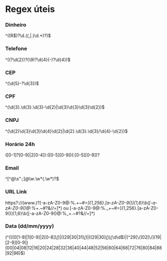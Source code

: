 # Regex úteis

### Dinheiro
^((R\$)?\d.((\,|\.)\d.*)?)$

### Telefone
^(\(?\d{2}\)?(\9)?\d{4}(\-)?\d{4})$

### CEP
^(\d{5}\-?\d{3})$

### CPF
^(\d{3}\.\d{3}\.\d{3}\-\d{2}|\d{3}\d{3}\d{3}\d{2})$

### CNPJ
^(\d{2}\d{3}\d{3}\d{4}\d{2}|\d{2}\.\d{3}\.\d{3}\/\d{4}\-\d{2})$

### Horário 24h
([0-1]?[0-9]|2[0-4]):([0-5][0-9])(:[0-5][0-9])?

### Email
^[^\@\s\"\:\;]*\@\w*\.\w*(\.\w*)?$

### URL Link
https?:\/\/(www\.)?[-a-zA-Z0-9@:%._\+~#=]{1,256}\.[a-zA-Z0-9()]{1,6}\b([-a-zA-Z0-9()@:%_\+.~#?&//=]*)
ou
[-a-zA-Z0-9@:%._\+~#=]{1,256}\.[a-zA-Z0-9()]{1,6}\b([-a-zA-Z0-9()@:%_\+.~#?&//=]*)

### Data (dd/mm/yyyy)
(^(((0[1-9]|1[0-9]|2[0-8])[\/](0[1-9]|1[012]))|((29|30|31)[\/](0[13578]|1[02]))|((29|30)[\/](0[4,6,9]|11)))[\/](19|[2-9][0-9])\d\d$)|(^29[\/]02[\/](19|[2-9][0-9])(00|04|08|12|16|20|24|28|32|36|40|44|48|52|56|60|64|68|72|76|80|84|88|92|96)$)

